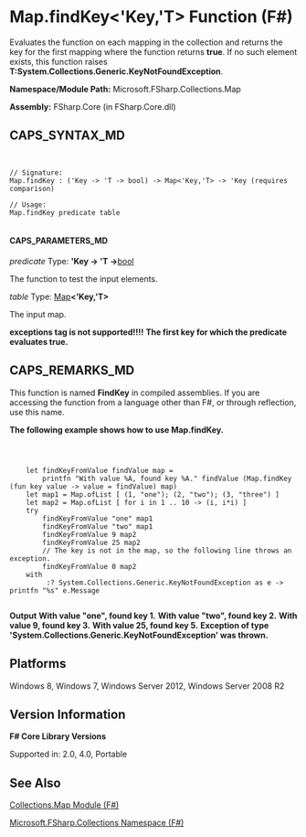 # Map.findKey<'Key,'T> Function (F#)

Evaluates the function on each mapping in the collection and returns the key for the first mapping where the function returns **true**. If no such element exists, this function raises **T:System.Collections.Generic.KeyNotFoundException**.

**Namespace/Module Path:** Microsoft.FSharp.Collections.Map

**Assembly:** FSharp.Core (in FSharp.Core.dll)


## CAPS_SYNTAX_MD



```


// Signature:
Map.findKey : ('Key -> 'T -> bool) -> Map<'Key,'T> -> 'Key (requires comparison)

// Usage:
Map.findKey predicate table


```



#### CAPS_PARAMETERS_MD
*predicate*
Type: **'Key -&gt; 'T -&gt;**[bool](http://msdn.microsoft.com/en-us/library/89c0cf9c-49ce-4207-a3be-555851a67dd5)


The function to test the input elements.


*table*
Type: [Map](http://msdn.microsoft.com/en-us/library/975316ea-55e3-4987-9994-90897ad45664)**&lt;'Key,'T&gt;**


The input map.



**exceptions tag is not supported!!!!**
**The first key for which the predicate evaluates true.**
## CAPS_REMARKS_MD
This function is named **FindKey** in compiled assemblies. If you are accessing the function from a language other than F#, or through reflection, use this name.

**The following example shows how to use Map.findKey.**


```



    let findKeyFromValue findValue map =
        printfn "With value %A, found key %A." findValue (Map.findKey (fun key value -> value = findValue) map)
    let map1 = Map.ofList [ (1, "one"); (2, "two"); (3, "three") ]
    let map2 = Map.ofList [ for i in 1 .. 10 -> (i, i*i) ]
    try
        findKeyFromValue "one" map1
        findKeyFromValue "two" map1
        findKeyFromValue 9 map2
        findKeyFromValue 25 map2
        // The key is not in the map, so the following line throws an exception.
        findKeyFromValue 0 map2
    with
         :? System.Collections.Generic.KeyNotFoundException as e -> printfn "%s" e.Message


```



**Output**
**With value "one", found key 1.**
**With value "two", found key 2.**
**With value 9, found key 3.**
**With value 25, found key 5.**
**Exception of type 'System.Collections.Generic.KeyNotFoundException' was thrown.**
## Platforms
Windows 8, Windows 7, Windows Server 2012, Windows Server 2008 R2


## Version Information
**F# Core Library Versions**

Supported in: 2.0, 4.0, Portable




## See Also
[Collections.Map Module &#40;F&#35;&#41;](Collections.Map+Module+%28F%23%29.md)

[Microsoft.FSharp.Collections Namespace &#40;F&#35;&#41;](Microsoft.FSharp.Collections+Namespace+%28F%23%29.md)

